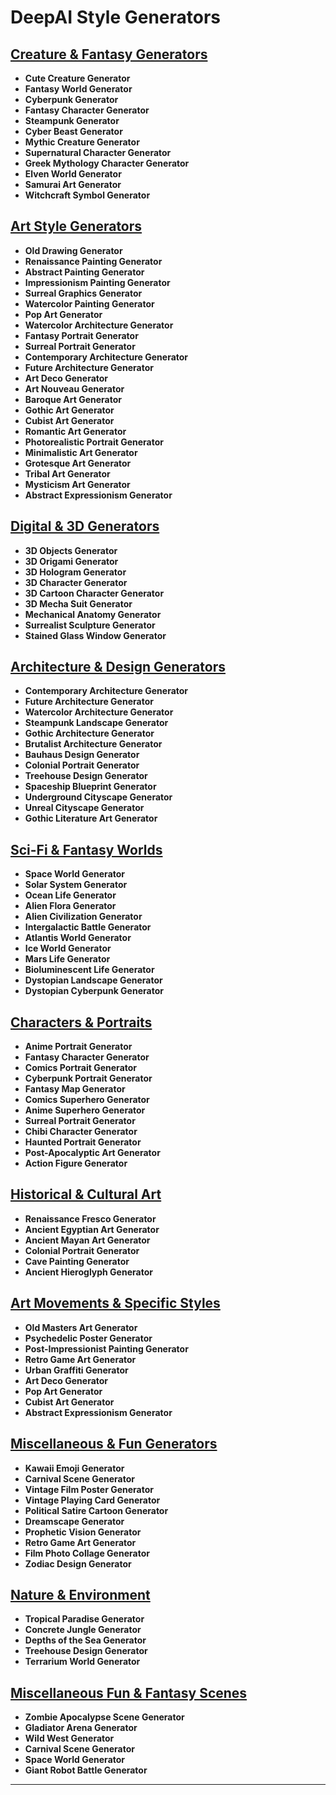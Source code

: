 # DeepAI Style Generators

## [Creature & Fantasy Generators](#creature--fantasy-generators)
- **Cute Creature Generator**
- **Fantasy World Generator**
- **Cyberpunk Generator**
- **Fantasy Character Generator**
- **Steampunk Generator**
- **Cyber Beast Generator**
- **Mythic Creature Generator**
- **Supernatural Character Generator**
- **Greek Mythology Character Generator**
- **Elven World Generator**
- **Samurai Art Generator**
- **Witchcraft Symbol Generator**

## [Art Style Generators](#art-style-generators)
- **Old Drawing Generator**
- **Renaissance Painting Generator**
- **Abstract Painting Generator**
- **Impressionism Painting Generator**
- **Surreal Graphics Generator**
- **Watercolor Painting Generator**
- **Pop Art Generator**
- **Watercolor Architecture Generator**
- **Fantasy Portrait Generator**
- **Surreal Portrait Generator**
- **Contemporary Architecture Generator**
- **Future Architecture Generator**
- **Art Deco Generator**
- **Art Nouveau Generator**
- **Baroque Art Generator**
- **Gothic Art Generator**
- **Cubist Art Generator**
- **Romantic Art Generator**
- **Photorealistic Portrait Generator**
- **Minimalistic Art Generator**
- **Grotesque Art Generator**
- **Tribal Art Generator**
- **Mysticism Art Generator**
- **Abstract Expressionism Generator**

## [Digital & 3D Generators](#digital--3d-generators)
- **3D Objects Generator**
- **3D Origami Generator**
- **3D Hologram Generator**
- **3D Character Generator**
- **3D Cartoon Character Generator**
- **3D Mecha Suit Generator**
- **Mechanical Anatomy Generator**
- **Surrealist Sculpture Generator**
- **Stained Glass Window Generator**

## [Architecture & Design Generators](#architecture--design-generators)
- **Contemporary Architecture Generator**
- **Future Architecture Generator**
- **Watercolor Architecture Generator**
- **Steampunk Landscape Generator**
- **Gothic Architecture Generator**
- **Brutalist Architecture Generator**
- **Bauhaus Design Generator**
- **Colonial Portrait Generator**
- **Treehouse Design Generator**
- **Spaceship Blueprint Generator**
- **Underground Cityscape Generator**
- **Unreal Cityscape Generator**
- **Gothic Literature Art Generator**

## [Sci-Fi & Fantasy Worlds](#sci-fi--fantasy-worlds)
- **Space World Generator**
- **Solar System Generator**
- **Ocean Life Generator**
- **Alien Flora Generator**
- **Alien Civilization Generator**
- **Intergalactic Battle Generator**
- **Atlantis World Generator**
- **Ice World Generator**
- **Mars Life Generator**
- **Bioluminescent Life Generator**
- **Dystopian Landscape Generator**
- **Dystopian Cyberpunk Generator**

## [Characters & Portraits](#characters--portraits)
- **Anime Portrait Generator**
- **Fantasy Character Generator**
- **Comics Portrait Generator**
- **Cyberpunk Portrait Generator**
- **Fantasy Map Generator**
- **Comics Superhero Generator**
- **Anime Superhero Generator**
- **Surreal Portrait Generator**
- **Chibi Character Generator**
- **Haunted Portrait Generator**
- **Post-Apocalyptic Art Generator**
- **Action Figure Generator**

## [Historical & Cultural Art](#historical--cultural-art)
- **Renaissance Fresco Generator**
- **Ancient Egyptian Art Generator**
- **Ancient Mayan Art Generator**
- **Colonial Portrait Generator**
- **Cave Painting Generator**
- **Ancient Hieroglyph Generator**

## [Art Movements & Specific Styles](#art-movements--specific-styles)
- **Old Masters Art Generator**
- **Psychedelic Poster Generator**
- **Post-Impressionist Painting Generator**
- **Retro Game Art Generator**
- **Urban Graffiti Generator**
- **Art Deco Generator**
- **Pop Art Generator**
- **Cubist Art Generator**
- **Abstract Expressionism Generator**

## [Miscellaneous & Fun Generators](#miscellaneous--fun-generators)
- **Kawaii Emoji Generator**
- **Carnival Scene Generator**
- **Vintage Film Poster Generator**
- **Vintage Playing Card Generator**
- **Political Satire Cartoon Generator**
- **Dreamscape Generator**
- **Prophetic Vision Generator**
- **Retro Game Art Generator**
- **Film Photo Collage Generator**
- **Zodiac Design Generator**

## [Nature & Environment](#nature--environment)
- **Tropical Paradise Generator**
- **Concrete Jungle Generator**
- **Depths of the Sea Generator**
- **Treehouse Design Generator**
- **Terrarium World Generator**

## [Miscellaneous Fun & Fantasy Scenes](#miscellaneous-fun--fantasy-scenes)
- **Zombie Apocalypse Scene Generator**
- **Gladiator Arena Generator**
- **Wild West Generator**
- **Carnival Scene Generator**
- **Space World Generator**
- **Giant Robot Battle Generator**

---
